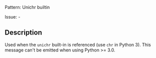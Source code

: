 Pattern: Unichr builtin

Issue: -

## Description

Used when the `unichr` built-in is referenced (use `chr` in Python 3). This message can't be emitted when using Python >= 3.0.

